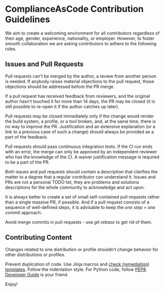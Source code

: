 ComplianceAsCode Contribution Guidelines
===

We aim to create a welcoming environment for all contributors regardless of their age, gender, experience, nationality, or employer. However, to foster smooth collaboration we are asking contributors to adhere to the following rules.

Issues and Pull Requests
---

Pull requests can’t be merged by the author, a review from another person is needed. If anybody raises material objections to the pull request, those objections should be addressed before the PR merge.

If a pull request has received feedback from reviewers, and the original author hasn’t touched it for more than 14 days, the PR may be closed (it is still possible to re-open it if the author catches up later).

Pull requests may be closed immediately only if the change would render the build system, a profile, or a tool broken, and, at the same time, there is no way to improve the PR. Justification and an extensive explanation (or a link to a previous case of such a change) should always be provided as a part of the feedback.

Pull requests should pass continuous integration tests. If the CI run ends with an error, the merge can only be approved by an independent reviewer who has the knowledge of the CI. A waiver justification message is required to be a part of the PR.

Both issues and pull requests should contain a description that clarifies the matter to a degree that a regular contributor can understand it. Issues and PRs are not a personal TODO list, they are problems and solutions descriptions for the whole community to acknowledge and act upon.

It is always better to create a set of small self-contained pull requests rather than a single massive PR, if possible. And if a pull request consists of a sequence of well-defined steps, it is advisable to keep the *one step = one commit* approach.

Avoid merge commits in pull requests - use *git rebase* to get rid of them.

Contributing Content
---

Changes related to one distribution or profile shouldn’t change behavior for other distributions or profiles.

Prevent duplication of code. Use Jinja macros and [check (remediation) templates](/docs/manual/developer_guide.adoc#732-list-of-available-templates). Follow the indentation style. For Python code, follow [PEP8](https://www.python.org/dev/peps/pep-0008/). [Developer Guide](/docs/manual/developer_guide.adoc) is your friend.

Enjoy!
